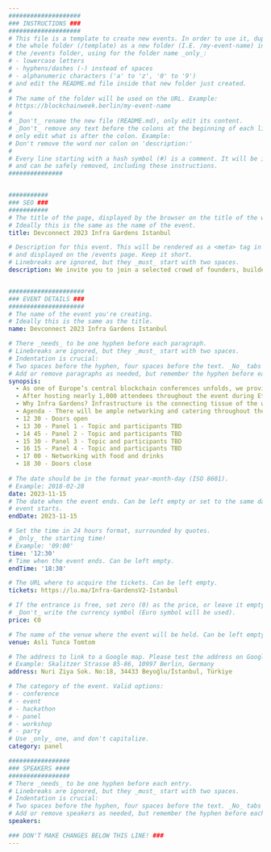 ```yaml
---
####################
### INSTRUCTIONS ###
####################
# This file is a template to create new events. In order to use it, duplicate
# the whole folder (/template) as a new folder (I.E. /my-event-name) inside of
# the /events folder, using for the folder name _only_:
# - lowercase letters
# - hyphens/dashes (-) instead of spaces
# - alphanumeric characters ('a' to 'z', '0' to '9')
# and edit the README.md file inside that new folder just created.
#
# The name of the folder will be used on the URL. Example:
# https://blockchainweek.berlin/my-event-name
#
# _Don't_ rename the new file (README.md), only edit its content.
# _Don't_ remove any text before the colons at the beginning of each line,
# only edit what is after the colon. Example:
# Don't remove the word nor colon on 'description:'
#
# Every line starting with a hash symbol (#) is a comment. It will be ignored
# and can be safely removed, including these instructions.
###############


###########
### SEO ###
###########
# The title of the page, displayed by the browser on the title of the window.
# Ideally this is the same as the name of the event.
title: Devconnect 2023 Infra Gardens Istanbul

# Description for this event. This will be rendered as a <meta> tag in the HTML,
# and displayed on the /events page. Keep it short.
# Linebreaks are ignored, but they _must_ start with two spaces.
description: We invite you to join a selected crowd of founders, builders, developers across ecosystems, verticals and layers of web3 to mingle, network and listen to interesting panels or just relax, enjoy food and drinks and some good music.​


#####################
### EVENT DETAILS ###
#####################
# The name of the event you're creating.
# Ideally this is the same as the title.
name: Devconnect 2023 Infra Gardens Istanbul

# There _needs_ to be one hyphen before each paragraph.
# Linebreaks are ignored, but they _must_ start with two spaces.
# Indentation is crucial:
# Two spaces before the hyphen, four spaces before the text. _No_ tabs allowed.
# Add or remove paragraphs as needed, but remember the hyphen before each entry.
synopsis:
  - As one of Europe’s central blockchain conferences unfolds, we provide a timeout and refuge in one of the most beautiful spots in Istanbul. Asli Tunca is a beautiful green oasis in the heart of town, beyond the buzz and noise of the city.
  - ​After hosting nearly 1,000 attendees throughout the event during EthCC and speakers from Polygon, Gnosis, ZKSync, NEAR and Cosmos among others, Infra Gardens is back as the go-to event for infrastructure builders and blockchain ecosystems during Devconnect. ​With this lush backdrop, we invite you to join a selected crowd of founders, builders, developers across ecosystems, verticals and layers of web3 to mingle, network and listen to interesting panels or just relax, enjoy food and drinks and some good music.​
  - Why Infra Gardens?​ Infrastructure is the connecting tissue of the web3 technology stack, serving and enabling different ecosystems, providing the rails and tools for L1s and L2s to attract innovation and equipping builders to develop new primitives and applications.​ Infra Gardens assembles four cross-chain, web3 infrastructure projects to host a diverse crowd from L1s and L2s, DeFi and NFTfi projects, communities, and more to network, educate, and drive the conversation about how they can support their goals.​
  - Agenda - ​There will be ample networking and catering throughout the day. In a separate room, there will be a series of panels.​
  - 12 30 - Doors open
  - ​13 30 - Panel 1 - Topic and participants TBD​
  - 14 45 - Panel 2 - Topic and participants TBD​
  - 15 30 - Panel 3 - Topic and participants TBD
  - ​16 15 - Panel 4 - Topic and participants TBD
  - ​17 00 - Networking with food and drinks
  - ​18 30 - Doors close
    
# The date should be in the format year-month-day (ISO 8601).
# Example: 2018-02-28
date: 2023-11-15
# The date when the event ends. Can be left empty or set to the same day the
# event starts.
endDate: 2023-11-15

# Set the time in 24 hours format, surrounded by quotes.
# _Only_ the starting time!
# Example: '09:00'
time: '12:30'
# Time when the event ends. Can be left empty.
endTime: '18:30'

# The URL where to acquire the tickets. Can be left empty.
tickets: https://lu.ma/Infra-GardensV2-Istanbul

# If the entrance is free, set zero (0) as the price, or leave it empty.
# _Don't_ write the currency symbol (Euro symbol will be used).
price: €0

# The name of the venue where the event will be held. Can be left empty.
venue: Asli Tunca Tomtom

# The address to link to a Google map. Please test the address on Google Maps.
# Example: Skalitzer Strasse 85-86, 10997 Berlin, Germany
address: Nuri Ziya Sok. No:18, 34433 Beyoğlu/İstanbul, Türkiye

# The category of the event. Valid options:
# - conference
# - event
# - hackathon
# - panel
# - workshop
# - party
# Use _only_ one, and don't capitalize.
category: panel

#################
### SPEAKERS ####
#################
# There _needs_ to be one hyphen before each entry.
# Linebreaks are ignored, but they _must_ start with two spaces.
# Indentation is crucial:
# Two spaces before the hyphen, four spaces before the text. _No_ tabs allowed.
# Add or remove speakers as needed, but remember the hyphen before each entry.
speakers:

### DON'T MAKE CHANGES BELOW THIS LINE! ###
---
```


<!-- ### DON'T MAKE CHANGES BELOW THIS LINE! ### -->

<Event-Content/>
